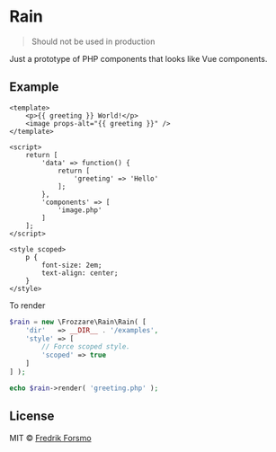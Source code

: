 # Rain

> Should not be used in production

Just a prototype of PHP components that looks like Vue components.

## Example

```vue
<template>
    <p>{{ greeting }} World!</p>
    <image props-alt="{{ greeting }}" />
</template>

<script>
    return [
        'data' => function() {
            return [
                'greeting' => 'Hello'
            ];
        },
        'components' => [
            'image.php'
        ]
    ];
</script>

<style scoped>
    p {
        font-size: 2em;
        text-align: center;
    }
</style>
```

To render

```php
$rain = new \Frozzare\Rain\Rain( [
    'dir'   => __DIR__ . '/examples',
    'style' => [
        // Force scoped style.
        'scoped' => true
    ]
] );

echo $rain->render( 'greeting.php' );
```

## License

MIT © [Fredrik Forsmo](https://github.com/frozzare)